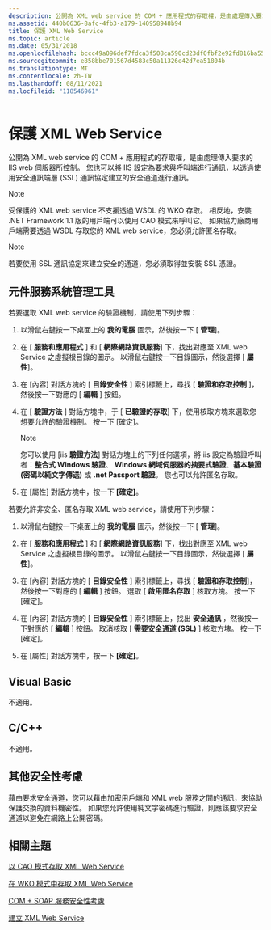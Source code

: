 ```yaml
---
description: 公開為 XML web service 的 COM + 應用程式的存取權，是由處理傳入要求的 IIS web 伺服器所控制。
ms.assetid: 440b0636-8afc-4fb3-a179-140958948b94
title: 保護 XML Web Service
ms.topic: article
ms.date: 05/31/2018
ms.openlocfilehash: bccc49a096def7fdca3f508ca590cd23df0fbf2e92fd816ba55300931122361e
ms.sourcegitcommit: e858bbe701567d4583c50a11326e42d7ea51804b
ms.translationtype: MT
ms.contentlocale: zh-TW
ms.lasthandoff: 08/11/2021
ms.locfileid: "118546961"
---
```

# <a name="securing-xml-web-services"></a>保護 XML Web Service

公開為 XML web service 的 COM + 應用程式的存取權，是由處理傳入要求的 IIS web 伺服器所控制。 您也可以將 IIS 設定為要求與呼叫端進行通訊，以透過使用安全通訊端層 (SSL) 通訊協定建立的安全通道進行通訊。

> [!Note]  
> 受保護的 XML web service 不支援透過 WSDL 的 WKO 存取。 相反地，安裝 .NET Framework 1.1 版的用戶端可以使用 CAO 模式來呼叫它。 如果協力廠商用戶端需要透過 WSDL 存取您的 XML web service，您必須允許匿名存取。

 

> [!Note]  
> 若要使用 SSL 通訊協定來建立安全的通道，您必須取得並安裝 SSL 憑證。

 

## <a name="component-services-administrative-tool"></a>元件服務系統管理工具

若要選取 XML web service 的驗證機制，請使用下列步驟：

1.  以滑鼠右鍵按一下桌面上的 **我的電腦** 圖示，然後按一下 [ **管理**]。

2.  在 [ **服務和應用程式** ] 和 [ **網際網路資訊服務**] 下，找出對應至 XML web Service 之虛擬根目錄的圖示。 以滑鼠右鍵按一下目錄圖示，然後選擇 [ **屬性**]。

3.  在 [內容] 對話方塊的 [ **目錄安全性** ] 索引標籤上，尋找 [ **驗證和存取控制** ]，然後按一下對應的 [ **編輯** ] 按鈕。

4.  在 [ **驗證方法** ] 對話方塊中，于 [ **已驗證的存取**] 下，使用核取方塊來選取您想要允許的驗證機制。 按一下 [確定]。

    > [!Note]  
    > 您可以使用 [iis **驗證方法**] 對話方塊上的下列任何選項，將 iis 設定為驗證呼叫者：**整合式 Windows 驗證**、 **Windows 網域伺服器的摘要式驗證**、**基本驗證 (密碼以純文字傳送)** 或 **.net Passport 驗證**。 您也可以允許匿名存取。

     

5.  在 [屬性] 對話方塊中，按一下 **[確定]**。

若要允許非安全、匿名存取 XML web service，請使用下列步驟：

1.  以滑鼠右鍵按一下桌面上的 **我的電腦** 圖示，然後按一下 [ **管理**]。

2.  在 [ **服務和應用程式** ] 和 [ **網際網路資訊服務**] 下，找出對應至 XML web Service 之虛擬根目錄的圖示。 以滑鼠右鍵按一下目錄圖示，然後選擇 [ **屬性**]。

3.  在 [內容] 對話方塊的 [ **目錄安全性** ] 索引標籤上，尋找 [ **驗證和存取控制**]，然後按一下對應的 [ **編輯** ] 按鈕。 選取 [ **啟用匿名存取** ] 核取方塊。 按一下 [確定]。

4.  在 [內容] 對話方塊的 [ **目錄安全性** ] 索引標籤上，找出 **安全通訊** ，然後按一下對應的 [ **編輯** ] 按鈕。 取消核取 [ **需要安全通道 (SSL)** ] 核取方塊。 按一下 [確定]。

5.  在 [屬性] 對話方塊中，按一下 **[確定]**。

## <a name="visual-basic"></a>Visual Basic

不適用。

## <a name="cc"></a>C/C++

不適用。

## <a name="additional-security-considerations"></a>其他安全性考慮

藉由要求安全通道，您可以藉由加密用戶端和 XML web 服務之間的通訊，來協助保護交換的資料機密性。 如果您允許使用純文字密碼進行驗證，則應該要求安全通道以避免在網路上公開密碼。

## <a name="related-topics"></a>相關主題

<dl> <dt>

[以 CAO 模式存取 XML Web Service](accessing-xml-web-services-in-cao-mode.md)
</dt> <dt>

[在 WKO 模式中存取 XML Web Service](accessing-xml-web-services-in-wko-mode.md)
</dt> <dt>

[COM + SOAP 服務安全性考慮](com--soap-service-security-considerations.md)
</dt> <dt>

[建立 XML Web Service](creating-xml-web-services.md)
</dt> </dl>

 

 



